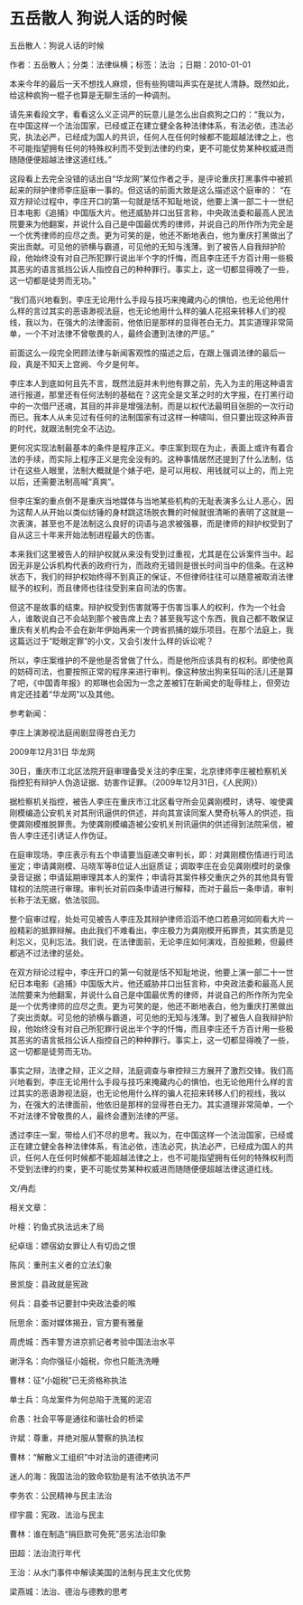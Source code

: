 # 五岳散人  狗说人话的时候

五岳散人：狗说人话的时候

作者：五岳散人；分类：法律纵横；标签：法治 ；日期：2010-01-01

本来今年的最后一天不想找人麻烦，但有些狗啸叫声实在是扰人清静。既然如此，给这种疯狗一棍子也算是无聊生活的一种调剂。

请先来看段文字，看看这么义正词严的玩意儿是怎么出自疯狗之口的：“我以为，在中国这样一个法治国家，已经或正在建立健全各种法律体系，有法必依，违法必究，执法必严，已经成为国人的共识，任何人在任何时候都不能超越法律之上，也不可能指望拥有任何的特殊权利而不受到法律的约束，更不可能仗势某种权威进而随随便便超越法律这道红线。”

这段看上去完全没错的话出自“华龙网”某位作者之手，是评论重庆打黑事件中被抓起来的辩护律师李庄庭审一事的。但这话的前面大致是这么描述这个庭审的： “在双方辩论过程中，李庄开口的第一句就是恬不知耻地说，他要上演一部二十一世纪日本电影《追捕》中国版大片。他还威胁并口出狂言称，中央政法委和最高人民法院要来为他翻案，并说什么自己是中国最优秀的律师，并说自己的所作所为完全是一个优秀律师的应尽之责。更为可笑的是，他还不断地表白，他为重庆打黑做出了突出贡献。可见他的骄横与霸道，可见他的无知与浅薄。到了被告人自我辩护阶段，他始终没有对自己所犯罪行说出半个字的忏悔，而且李庄还千方百计用一些极其恶劣的语言抵挡公诉人指控自己的种种罪行。事实上，这一切都显得晚了一些，这一切都是徒劳而无功。”

“我们高兴地看到，李庄无论用什么手段与技巧来掩藏内心的惧怕，也无论他用什么样的言过其实的恶语渺视法庭，也无论他用什么样的骗人花招来转移人们的视线，我以为，在强大的法律面前，他依旧是那样的显得苍白无力。其实道理非常简单，一个不对法律不曾敬畏的人，最终会遭到法律的严惩。”

前面这么一段完全罔顾法律与新闻客观性的描述之后，在跟上强调法律的最后一段，真是不知天上宫阙、今夕是何年。

李庄本人到底如何且先不言，既然法庭并未判他有罪之前，先入为主的用这种语言进行报道，那里还有任何法制的基础在？这完全是文革之时的大字报，在打黑行动中的一次借尸还魂，其目的并非是增强法制，而是以权代法最明目张胆的一次行动而已。我本人从未见过有任何的法制国家有过这样一种啸叫，但只要出现这种声音的时代，就跟法制完全不沾边。

更何况实现法制最基本的条件是程序正义。李庄案到现在为止，表面上或许有着合法的手续，而实际上程序正义是完全没有的。这种事情居然还提到了什么法制，估计在这些人眼里，法制大概就是个婊子吧，是可以用权、用钱就可以上的，而上完以后，还需要法制高喊“真爽”。

但李庄案的重点倒不是重庆当地媒体与当地某些机构的无耻表演多么让人恶心，因为这帮人从开始以类似纺锤的身材跳这场脱衣舞的时候就很清晰的表明了这就是一次表演，甚至也不是法制这么良好的词语与追求被强暴，而是律师的辩护权受到了自从这三十年来开始法制进程最大的伤害。

本来我们这里被告人的辩护权就从来没有受到过重视，尤其是在公诉案件当中。起因无非是公诉机构代表的政府行为，而政府无错则是很长时间当中的信条。在这种状态下，我们的辩护权始终得不到真正的保证，不但律师往往可以随意被取消法律赋予的权利，而且律师也往往受到来自司法的伤害。

但这不是故事的结束。辩护权受到伤害就等于伤害当事人的权利，作为一个社会人，谁敢说自己不会站到那个被告席上去？甚至我写这个东西，我自己都不敢保证重庆有关机构会不会在新年伊始再来一个跨省抓捕的娱乐项目。在那个法庭上，我这篇远过于“眨眼定罪”的小文，又会引发什么样的诉讼呢？

所以，李庄案维护的不是他是否曾做了什么，而是他所应该具有的权利。即使他真的妨碍司法，也要按照正常的程序来进行审判。像这种放出狗来狂叫的活儿还是算了吧，《中国青年报》的郑琳也会因为一念之差被钉在新闻史的耻辱柱上，但旁边肯定还挂着“华龙网”以及其他。

参考新闻：

李庄上演渺视法庭闹剧显得苍白无力

2009年12月31日 华龙网

30日，重庆市江北区法院开庭审理备受关注的李庄案，北京律师李庄被检察机关指控犯有辩护人伪造证据、妨害作证罪。（2009年12月31日，《人民网》）

据检察机关指控，被告人李庄在重庆市江北区看守所会见龚刚模时，诱导、唆使龚刚模编造公安机关对其刑讯逼供的供述，并向其宣读同案人樊奇杭等人的供述，指使龚刚模推脱罪责。为使龚刚模编造被公安机关刑讯逼供的供述得到法院采信，被告人李庄还引诱证人作伪证。

在庭审现场，李庄表示有五个申请要当庭递交审判长，即：对龚刚模伤情进行司法鉴定；申请龚刚模、马晓军等8位证人出庭质证；调取李庄在会见龚刚模时的录像录音证据；申请延期审理其本人的案件；申请将其案件移交重庆之外的其他具有管辖权的法院进行审理。审判长对前四条申请进行解释，而对于最后一条申请，审判长称于法无据，依法驳回。

整个庭审过程，处处可见被告人李庄及其辩护律师滔滔不绝口若悬河如同看大片一般精彩的抵罪辩解。由此我们不难看出，李庄极力为龚刚模开拓罪责，其实质是见利忘义，见利忘法。我们说，在法律面前，无论李庄如何演戏，百般抵赖，但最终都逃不过法律的惩处。

在双方辩论过程中，李庄开口的第一句就是恬不知耻地说，他要上演一部二十一世纪日本电影《追捕》中国版大片。他还威胁并口出狂言称，中央政法委和最高人民法院要来为他翻案，并说什么自己是中国最优秀的律师，并说自己的所作所为完全是一个优秀律师的应尽之责。更为可笑的是，他还不断地表白，他为重庆打黑做出了突出贡献。可见他的骄横与霸道，可见他的无知与浅薄。到了被告人自我辩护阶段，他始终没有对自己所犯罪行说出半个字的忏悔，而且李庄还千方百计用一些极其恶劣的语言抵挡公诉人指控自己的种种罪行。事实上，这一切都显得晚了一些，这一切都是徒劳而无功。

事实之辩，法律之辩，正义之辩，法庭调查与审控辩三方展开了激烈交锋。我们高兴地看到，李庄无论用什么手段与技巧来掩藏内心的惧怕，也无论他用什么样的言过其实的恶语渺视法庭，也无论他用什么样的骗人花招来转移人们的视线，我以为，在强大的法律面前，他依旧是那样的显得苍白无力。其实道理非常简单，一个不对法律不曾敬畏的人，最终会遭到法律的严惩。

透过李庄一案，带给人们不尽的思考。我以为，在中国这样一个法治国家，已经或正在建立健全各种法律体系，有法必依，违法必究，执法必严，已经成为国人的共识，任何人在任何时候都不能超越法律之上，也不可能指望拥有任何的特殊权利而不受到法律的约束，更不可能仗势某种权威进而随随便便超越法律这道红线。

文/冉彪



相关文章：

叶檀：钓鱼式执法远未了局

纪卓瑶：嫖宿幼女罪让人有切齿之恨

陈风：重刑主义者的立法幻象

景凯旋：县政就是宪政

何兵：县委书记要封中央政法委的喉

阮思余：面对媒体揭丑，官方要有雅量

周虎城：西丰警方进京抓记者考验中国法治水平

谢浮名：向你强征小姐税，你也只能洗洗睡

曹林：征“小姐税”已无资格称执法

单士兵：乌龙案件为何总陷于洗冤的泥沼

俞愚：社会平等是通往和谐社会的桥梁

许斌：尊重，并绝对服从警察的执法权

曹林：“解散义工组织”中对法治的道德拷问

迷人的海：我国法治的致命软肋是有法不依执法不严

李务农：公民精神与民主法治

缪宇晨：宪政、法治与民主

曹林：谁在制造“捐巨款可免死”恶劣法治印象

田超：法治流行年代

王治：从水门事件中解读美国的法制与民主文化优势

梁燕城：法治、德治与德教的思考